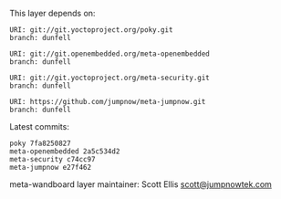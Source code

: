 This layer depends on:

    URI: git://git.yoctoproject.org/poky.git
    branch: dunfell

    URI: git://git.openembedded.org/meta-openembedded
    branch: dunfell

    URI: git://git.yoctoproject.org/meta-security.git
    branch: dunfell

    URI: https://github.com/jumpnow/meta-jumpnow.git
    branch: dunfell

Latest commits:

    poky 7fa8250827
    meta-openembedded 2a5c534d2
    meta-security c74cc97
    meta-jumpnow e27f462

meta-wandboard layer maintainer: Scott Ellis <scott@jumpnowtek.com>

